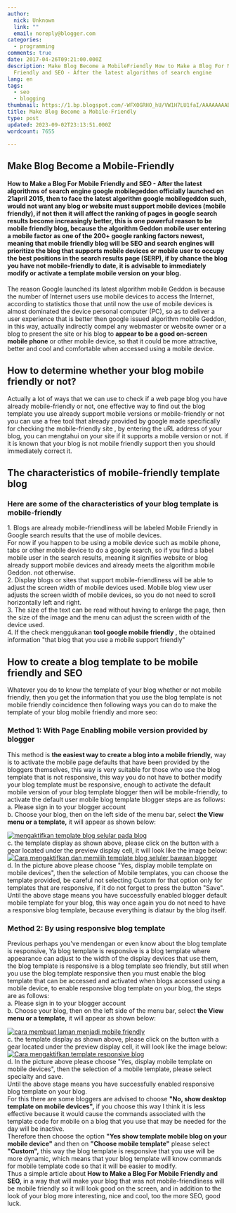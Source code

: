 ```yaml
---
author:
  nick: Unknown
  link: ""
  email: noreply@blogger.com
categories:
  - programming
comments: true
date: 2017-04-26T09:21:00.000Z
description: Make Blog Become a MobileFriendly How to Make a Blog For Mobile
  Friendly and SEO - After the latest algorithms of search engine
lang: en
tags:
  - seo
  - blogging
thumbnail: https://1.bp.blogspot.com/-WFX0GRHO_hU/VW1H7LU1faI/AAAAAAAABmU/hFAoVMjR--M/s1600/mengaktifkan%2Btampilan%2Bseluler%2Bpada%2Bblog.png
title: Make Blog Become a Mobile-Friendly
type: post
updated: 2023-09-02T23:13:51.000Z
wordcount: 7655

---
```


Make Blog Become a Mobile-Friendly
----------------------------------

#### **How to Make a Blog For Mobile Friendly and SEO** - After the latest algorithms of search engine google mobilegeddon officially launched on 21april 2015, then to face the latest algorithm google mobilegeddon such, would not want any blog or website must support mobile devices (mobile friendly), if not then it will affect the ranking of pages in google search results become increasingly better, this is one powerful reason to be mobile friendly blog, because the algorithm Geddon mobile user entering a mobile factor as one of the 200+ google ranking factors newest, meaning that mobile friendly blog will be SEO and search engines will prioritize the blog that supports mobile devices or mobile user to occupy the best positions in the search results page (SERP), if by chance the blog you have not mobile-friendly to date, it is advisable to immediately modify or activate a template mobile version on your blog.

  
  
  

The reason Google launched its latest algorithm mobile Geddon is because the number of Internet users use mobile devices to access the Internet, according to statistics those that until now the use of mobile devices is almost dominated the device personal computer (PC), so as to deliver a user experience that is better then google issued algorithm mobile Geddon, in this way, actually indirectly compel any webmaster or website owner or a blog to present the site or his blog to **appear to be a good on-screen mobile phone** or other mobile device, so that it could be more attractive, better and cool and comfortable when accessed using a mobile device.  

How to determine whether your blog mobile friendly or not?
----------------------------------------------------------

Actually a lot of ways that we can use to check if a web page blog you have already mobile-friendly or not, one effective way to find out the blog template you use already support mobile versions or mobile-friendly or not you can use a free tool that already provided by google made specifically for checking the mobile-friendly site , by entering the uRL address of your blog, you can mengtahui on your site if it supports a mobile version or not. if it is known that your blog is not mobile friendly support then you should immediately correct it.  

The characteristics of mobile-friendly template blog
----------------------------------------------------

### Here are some of the characteristics of your blog template is mobile-friendly

1\. Blogs are already mobile-friendliness will be labeled Mobile Friendly in Google search results that the use of mobile devices.  
For now if you happen to be using a mobile device such as mobile phone, tabs or other mobile device to do a google search, so if you find a label mobile user in the search results, meaning it signifies website or blog already support mobile devices and already meets the algorithm mobile Geddon. not otherwise.  
2\. Display blogs or sites that support mobile-friendliness will be able to adjust the screen width of mobile devices used. Mobile blog view user adjusts the screen width of mobile devices, so you do not need to scroll horizontally left and right.  
3\. The size of the text can be read without having to enlarge the page, then the size of the image and the menu can adjust the screen width of the device used.  
4\. If the check menggukanan **tool google mobile friendly** , the obtained information "that blog that you use a mobile support friendly"  

How to create a blog template to be mobile friendly and SEO
-----------------------------------------------------------

Whatever you do to know the template of your blog whether or not mobile friendly, then you get the information that you use the blog template is not mobile friendly coincidence then following ways you can do to make the template of your blog mobile friendly and more seo:  

### Method 1: With Page Enabling mobile version provided by blogger

This method is **the easiest way to create a blog into a mobile friendly,** way is to activate the mobile page defaults that have been provided by the bloggers themselves, this way is very suitable for those who use the blog template that is not responsive, this way you do not have to bother modify your blog template must be responsive, enough to activate the default mobile version of your blog template blogger then will be mobile-friendly, to activate the default user mobile blog template blogger steps are as follows:  
a. Please sign in to your blogger account  
b. Choose your blog, then on the left side of the menu bar, select **the View menu or a template,** it will appear as shown below:  
  
[![mengaktifkan template blog selular pada blog](https://1.bp.blogspot.com/-WFX0GRHO_hU/VW1H7LU1faI/AAAAAAAABmU/hFAoVMjR--M/s1600/mengaktifkan%2Btampilan%2Bseluler%2Bpada%2Bblog.png "enable mobile blog template blog")](http://1.bp.blogspot.com/-WFX0GRHO_hU/VW1H7LU1faI/AAAAAAAABmU/hFAoVMjR--M/s1600/mengaktifkan%2Btampilan%2Bseluler%2Bpada%2Bblog.png)  
c. the template display as shown above, please click on the button with a gear located under the preview display cell, it will look like the image below:  
[![Cara mengaktifkan dan memilih template blog seluler bawaan blogger](https://3.bp.blogspot.com/-14Mbaq-Zdj0/VW1JI5SHAiI/AAAAAAAABmc/Q4xPr88coVQ/s1600/Cara%2Bmengaktifkan%2Btemplate%2Bblog%2Bseluler%2Bbawaan%2Bblogger.png "How to activate and choose the default mobile blog template blogger")](http://3.bp.blogspot.com/-14Mbaq-Zdj0/VW1JI5SHAiI/AAAAAAAABmc/Q4xPr88coVQ/s1600/Cara%2Bmengaktifkan%2Btemplate%2Bblog%2Bseluler%2Bbawaan%2Bblogger.png)  
d. In the picture above please choose "Yes, display mobile template on mobile devices", then the selection of Mobile templates, you can choose the template provided, be careful not selecting Custom for that option only for templates that are responsive, if it do not forget to press the button "Save".  
Until the above stage means you have successfully enabled blogger default mobile template for your blog, this way once again you do not need to have a responsive blog template, because everything is diataur by the blog itself.  

### Method 2: By using responsive blog template

Previous perhaps you've mendengan or even know about the blog template is responsive, Ya blog template is responsive is a blog template where appearance can adjust to the width of the display devices that use them, the blog template is responsive is a blog template seo friendly, but still when you use the blog template responsive then you must enable the blog template that can be accessed and activated when blogs accessed using a mobile device, to enable responsive blog template on your blog, the steps are as follows:  
a. Please sign in to your blogger account  
b. Choose your blog, then on the left side of the menu bar, select **the View menu or a template,** it will appear as shown below:  
  
[![cara membuat laman menjadi mobile friendly](https://1.bp.blogspot.com/-WFX0GRHO_hU/VW1H7LU1faI/AAAAAAAABmU/hFAoVMjR--M/s1600/mengaktifkan%2Btampilan%2Bseluler%2Bpada%2Bblog.png "how to create a page to a mobile-friendly")](http://1.bp.blogspot.com/-WFX0GRHO_hU/VW1H7LU1faI/AAAAAAAABmU/hFAoVMjR--M/s1600/mengaktifkan%2Btampilan%2Bseluler%2Bpada%2Bblog.png)  
c. the template display as shown above, please click on the button with a gear located under the preview display cell, it will look like the image below:  
[![Cara mengaktifkan template responsive blog](https://3.bp.blogspot.com/-14Mbaq-Zdj0/VW1JI5SHAiI/AAAAAAAABmc/Q4xPr88coVQ/s1600/Cara%2Bmengaktifkan%2Btemplate%2Bblog%2Bseluler%2Bbawaan%2Bblogger.png "How to enable responsive blog template")](http://3.bp.blogspot.com/-14Mbaq-Zdj0/VW1JI5SHAiI/AAAAAAAABmc/Q4xPr88coVQ/s1600/Cara%2Bmengaktifkan%2Btemplate%2Bblog%2Bseluler%2Bbawaan%2Bblogger.png)  
d. In the picture above please choose "Yes, display mobile template on mobile devices", then the selection of a mobile template, please select specialty and save.  
Until the above stage means you have successfully enabled responsive blog template on your blog.  
For this there are some bloggers are advised to choose **"No, show desktop template on mobile devices",** if you choose this way I think it is less effective because it would cause the commands associated with the template code for mobile on a blog that you use that may be needed for the day will be inactive.  
Therefore then choose the option **"Yes show template mobile blog on your mobile device"** and then on **"Choose mobile template"** please select **"Custom",** this way the blog template is responsive that you use will be more dynamic, which means that your blog template will know commands for mobile template code so that it will be easier to modify.  
Thus a simple article about **How to Make a Blog For Mobile Friendly and SEO,** in a way that will make your blog that was not mobile-friendliness will be mobile friendly so it will look good on the screen, and in addition to the look of your blog more interesting, nice and cool, too the more SEO, good luck.